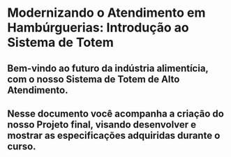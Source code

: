# Modernizando o Atendimento em Hambúrguerias: Introdução ao Sistema de Totem

## Bem-vindo ao futuro da indústria alimentícia, com o nosso Sistema de Totem de Alto Atendimento.

## Nesse documento você acompanha a criação do nosso Projeto final, visando desenvolver e mostrar as especificações adquiridas durante o curso.




